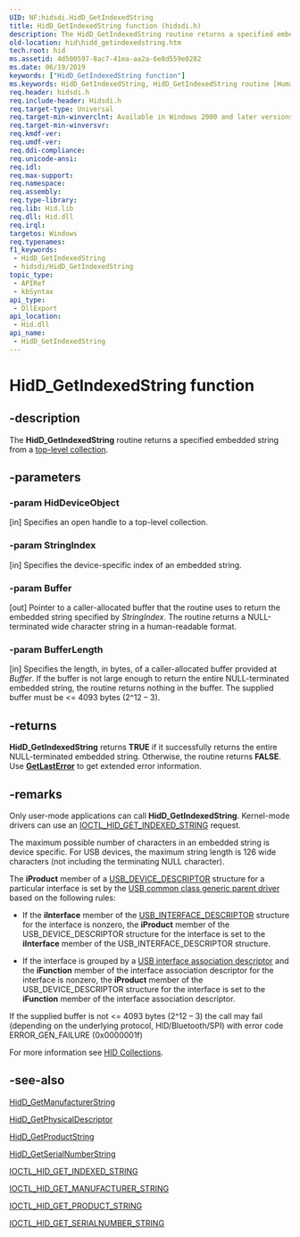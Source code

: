 ```yaml
---
UID: NF:hidsdi.HidD_GetIndexedString
title: HidD_GetIndexedString function (hidsdi.h)
description: The HidD_GetIndexedString routine returns a specified embedded string from a top-level collection.
old-location: hid\hidd_getindexedstring.htm
tech.root: hid
ms.assetid: 4d500597-8ac7-41ea-aa2a-6e8d559e0282
ms.date: 06/19/2019
keywords: ["HidD_GetIndexedString function"]
ms.keywords: HidD_GetIndexedString, HidD_GetIndexedString routine [Human Input Devices], hid.hidd_getindexedstring, hidfunc_49698b0b-18d1-41aa-b64c-185307fb2100.xml, hidsdi/HidD_GetIndexedString
req.header: hidsdi.h
req.include-header: Hidsdi.h
req.target-type: Universal
req.target-min-winverclnt: Available in Windows 2000 and later versions of Windows.
req.target-min-winversvr: 
req.kmdf-ver: 
req.umdf-ver: 
req.ddi-compliance: 
req.unicode-ansi: 
req.idl: 
req.max-support: 
req.namespace: 
req.assembly: 
req.type-library: 
req.lib: Hid.lib
req.dll: Hid.dll
req.irql: 
targetos: Windows
req.typenames: 
f1_keywords:
 - HidD_GetIndexedString
 - hidsdi/HidD_GetIndexedString
topic_type:
 - APIRef
 - kbSyntax
api_type:
 - DllExport
api_location:
 - Hid.dll
api_name:
 - HidD_GetIndexedString
---
```


# HidD_GetIndexedString function

## -description

The **HidD_GetIndexedString** routine returns a specified embedded string from a [top-level collection](/windows-hardware/drivers/hid/top-level-collections).

## -parameters

### -param HidDeviceObject

[in]
Specifies an open handle to a top-level collection.

### -param StringIndex

[in]
Specifies the device-specific index of an embedded string.

### -param Buffer

[out]
Pointer to a caller-allocated buffer that the routine uses to return the embedded string specified by *StringIndex*. The routine returns a NULL-terminated wide character string in a human-readable format.

### -param BufferLength

[in]
Specifies the length, in bytes, of a caller-allocated buffer provided at *Buffer*. If the buffer is not large enough to return the entire NULL-terminated embedded string, the routine returns nothing in the buffer. The supplied buffer must be <= 4093 bytes (2^12 – 3).

## -returns

**HidD_GetIndexedString** returns **TRUE** if it successfully returns the entire NULL-terminated embedded string. Otherwise, the routine returns **FALSE**. Use [**GetLastError**](/windows/win32/api/errhandlingapi/nf-errhandlingapi-getlasterror) to get extended error information.

## -remarks

Only user-mode applications can call **HidD_GetIndexedString**. Kernel-mode drivers can use an [IOCTL_HID_GET_INDEXED_STRING](../hidclass/ni-hidclass-ioctl_hid_get_indexed_string.md) request.

The maximum possible number of characters in an embedded string is device specific. For USB devices, the maximum string length is 126 wide characters (not including the terminating NULL character).

The **iProduct** member of a [USB_DEVICE_DESCRIPTOR](../usbspec/ns-usbspec-_usb_device_descriptor.md) structure for a particular interface is set by the [USB common class generic parent driver](../index.yml) based on the following rules:

- If the **iInterface** member of the [USB_INTERFACE_DESCRIPTOR](../usbspec/ns-usbspec-_usb_interface_descriptor.md) structure for the interface is nonzero, the **iProduct** member of the USB_DEVICE_DESCRIPTOR structure for the interface is set to the **iInterface** member of the USB_INTERFACE_DESCRIPTOR structure.

- If the interface is grouped by a [USB interface association descriptor](../index.yml) and the **iFunction** member of the interface association descriptor for the interface is nonzero, the **iProduct** member of the USB_DEVICE_DESCRIPTOR structure for the interface is set to the **iFunction** member of the interface association descriptor.

If the supplied buffer is not <= 4093 bytes (2^12 – 3) the call may fail (depending on the underlying protocol, HID/Bluetooth/SPI) with error code ERROR_GEN_FAILURE (0x0000001f)

For more information see [HID Collections](/windows-hardware/drivers/hid/hid-collections).

## -see-also

[HidD_GetManufacturerString](./nf-hidsdi-hidd_getmanufacturerstring.md)

[HidD_GetPhysicalDescriptor](./nf-hidsdi-hidd_getphysicaldescriptor.md)

[HidD_GetProductString](./nf-hidsdi-hidd_getproductstring.md)

[HidD_GetSerialNumberString](./nf-hidsdi-hidd_getserialnumberstring.md)

[IOCTL_HID_GET_INDEXED_STRING](../hidclass/ni-hidclass-ioctl_hid_get_indexed_string.md)

[IOCTL_HID_GET_MANUFACTURER_STRING](../hidclass/ni-hidclass-ioctl_hid_get_manufacturer_string.md)

[IOCTL_HID_GET_PRODUCT_STRING](../hidclass/ni-hidclass-ioctl_hid_get_product_string.md)

[IOCTL_HID_GET_SERIALNUMBER_STRING](../hidclass/ni-hidclass-ioctl_hid_get_serialnumber_string.md)